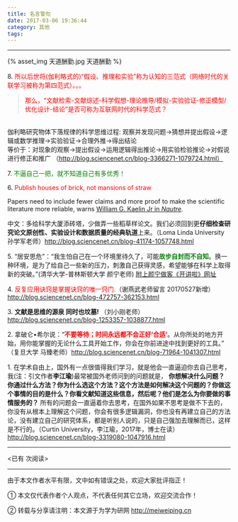 ```yaml
---
title: 名言警句
date: 2017-03-06 19:36:44
category: 其他
tags:
---
```


---

{% asset_img 天道酬勤.jpg 天道酬勤 %}


<!-- more -->

8\. <font color=red>所以后世将(伽利略式的)“假设、推理和实验”称为认知的三范式（网络时代的关联学习被称为第四范式）。。。<br>


> 那么，“文献检索-文献综述-科学假想-理论推导/模拟-实验验证-修正模型/优化设计-结论”是否可称为互联网时代的科学范式？</font>

<br> 伽利略研究物体下落规律的科学思维过程: 观察并发现问题→猜想并提出假设→逻辑或数学推理→实验验证→合理外推→得出结论
<br> 等价于：对现象的观察→提出假设→运用逻辑得出推论→用实验检验推论→对假说进行修正和推广 （http://blog.sciencenet.cn/blog-3366271-1079724.html）

7\. <font color=green>不逼自己一把，就不知道自己有多优秀！</font>

6\. <font color=red>Publish houses of brick, not mansions of straw</font>

Papers need to include fewer claims and more proof to make the scientific literature more reliable, warns [William G. Kaelin Jr in *Nautre*](http://www.nature.com/news/publish-houses-of-brick-not-mansions-of-straw-1.22029).

中文：多给科学大厦添砖塔，少做弄一些稻草样论文。我们必须回到更**仔细检查研究论文原创性、实验设计和数据质量的经典轨道**上来。（Loma Linda University 孙学军老师）http://blog.sciencenet.cn/blog-41174-1057748.html

5\. “居安思危”：“我生怕自己在一个环境里待久了，可能<font color=green>**故步自封而不自知**</font>。换一种环境，是为了给自己一些新的压力，刺激自己获得灵感，希望能够在科学上取得新的突破。”(清华大学-普林斯顿大学 颜宁老师) [附上颜宁做客《开讲啦》网址](http://news.qq.com/a/20170509/000524.htm)

4\. <font color=red>反复应用诀窍是掌握诀窍的唯一窍门.</font>（谢燕武老师留言 20170527新增）http://blog.sciencenet.cn/blog-472757-362153.html

3\. **文献是思维的源泉 同时也坟墓!** （刘小刚老师）  http://blog.sciencenet.cn/blog-1253357-1038877.html 


2\. 拿破仑•希尔说：“<font color=red>**不要等待；时间永远都不会正好‘合适’</font>**。从你所处的地方开始，用你能掌握的无论什么工具开始工作，你会在你前进途中找到更好的工具。” （复旦大学 马臻老师）http://blog.sciencenet.cn/blog-71964-1041307.html 


1\. 在学术自由上，国外有一点很值得我们学习，就是他会一直逼迫你去自己思考，我(注：引文作者**李江瑜**)最常被国外老师问到的问题就是，
<strong>你想解决什么问题？你通过什么方法？你为什么选这个方法？这个方法是如何解决这个问题的？你做这个事情的目的是什么？你看文献知道这些信息，然后呢？他们是怎么为你要做的事情服务的？</strong>
所有的问题会一直逼着你去思考，在国外如果不思考是做不下去的，你没有从根本上理解这个问题，你会有很多逻辑漏洞，你也没有再建立自己的方法论，没有建立自己的研究体系，都是听别人说的，只是自己强加去理解而已，这样是不行的。（Curtin University，李江瑜，2017年，博士在读） http://blog.sciencenet.cn/blog-3319080-1047916.html 




---

<span id="busuanzi_container_page_pv">
<已有 <span id="busuanzi_value_page_pv"></span> 次阅读>
</span>

---


由于本文作者水平有限，文中如有错误之处，欢迎大家批评指正！

① 本文仅代表作者个人观点，不代表任何其它立场，欢迎交流合作！

② 转载与分享请注明：本文源于为学为研网 http://meiweiping.cn